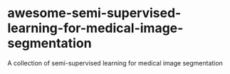 # awesome-semi-supervised-learning-for-medical-image-segmentation
A collection of semi-supervised learning for medical image segmentation

